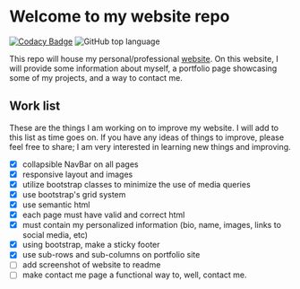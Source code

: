 # Welcome to my website repo

[![Codacy Badge](https://api.codacy.com/project/badge/Grade/f9f0ac4f550a47a8901a9147976ca3af)](https://app.codacy.com/manual/thadkingcole/thadkingcole.github.io?utm_source=github.com&utm_medium=referral&utm_content=thadkingcole/thadkingcole.github.io&utm_campaign=Badge_Grade_Dashboard) ![GitHub top language](https://img.shields.io/github/languages/top/thadkingcole/thadkingcole.github.io)

This repo will house my personal/professional [website](https://thadkingcole.github.io). On this website, I will provide some information about myself, a portfolio page showcasing some of my projects, and a way to contact me.

## Work list

These are the things I am working on to improve my website. I will add to this list as time goes on. If you have any ideas of things to improve, please feel free to share; I am very interested in learning new things and improving.
- [x] collapsible NavBar on all pages
- [x] responsive layout and images 
- [x] utilize bootstrap classes to minimize the use of media queries
- [x] use bootstrap's grid system
- [x] use semantic html
- [x] each page must have valid and correct html
- [x] must contain my personalized information (bio, name, images, links to social media, etc)
- [x] using bootstrap, make a sticky footer
- [x] use sub-rows and sub-columns on portfolio site
- [ ] add screenshot of website to readme
- [ ] make contact me page a functional way to, well, contact me.